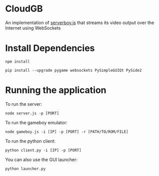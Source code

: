 # CloudGB

An implementation of [serverboy.js](https://gitlab.com/piglet-plays/serverboy.js) that streams its video output over the Internet using WebSockets

# Install Dependencies
```
npm install
```
```
pip install --upgrade pygame websockets PySimpleGUIQt PySide2
```

# Running the application
To run the server:
```
node server.js -p [PORT]
```
To run the gameboy emulator:
```
node gameboy.js -i [IP] -p [PORT] -r [PATH/TO/ROM/FILE]
```
To run the python client:
```
python client.py -i [IP] -p [PORT]
```
You can also use the GUI launcher:
```
python launcher.py
```
